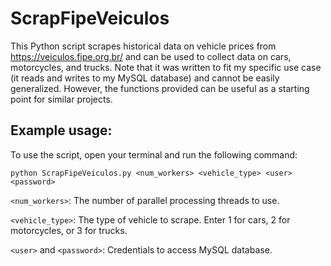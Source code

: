 # ScrapFipeVeiculos

This Python script scrapes historical data on vehicle prices from https://veiculos.fipe.org.br/ and can be used to collect data on cars, motorcycles, and trucks. Note that it was written to fit my specific use case (it reads and writes to my MySQL database) and cannot be easily generalized. However, the functions provided can be useful as a starting point for similar projects.

## Example usage:

To use the script, open your terminal and run the following command:

`python ScrapFipeVeiculos.py <num_workers> <vehicle_type> <user> <password>`

`<num_workers>`: The number of parallel processing threads to use.

`<vehicle_type>`: The type of vehicle to scrape. Enter 1 for cars, 2 for motorcycles, or 3 for trucks.

`<user>` and `<password>`: Credentials to access MySQL database.
